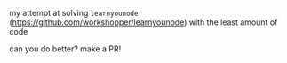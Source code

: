 my attempt at solving `learnyounode` (https://github.com/workshopper/learnyounode) with the least amount of code

can you do better? make a PR!
